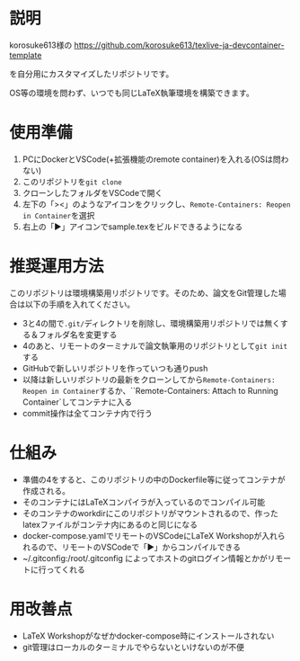 # 説明
korosuke613様の
https://github.com/korosuke613/texlive-ja-devcontainer-template

を自分用にカスタマイズしたリポジトリです。

OS等の環境を問わず、いつでも同じLaTeX執筆環境を構築できます。

# 使用準備
1. PCにDockerとVSCode(+拡張機能のremote container)を入れる(OSは問わない)
2. このリポジトリを`git clone` 
3. クローンしたフォルダをVSCodeで開く
4. 左下の「><」のようなアイコンをクリックし、`Remote-Containers: Reopen in Container`を選択
5. 右上の「▶」アイコンでsample.texをビルドできるようになる

# 推奨運用方法
このリポジトリは環境構築用リポジトリです。そのため、論文をGit管理した場合は以下の手順を入れてください。
- 3と4の間で`.git/`ディレクトリを削除し、環境構築用リポジトリでは無くする＆フォルダ名を変更する
- 4のあと、リモートのターミナルで論文執筆用のリポジトリとして`git init`する
- GitHubで新しいリポジトリを作っていつも通りpush
- 以降は新しいリポジトリの最新をクローンしてから`Remote-Containers: Reopen in Container`するか、``Remote-Containers: Attach to Running Container`してコンテナに入る
- commit操作は全てコンテナ内で行う

# 仕組み
- 準備の4をすると、このリポジトリの中のDockerfile等に従ってコンテナが作成される。
- そのコンテナにはLaTeXコンパイラが入っているのでコンパイル可能
- そのコンテナのworkdirにこのリポジトリがマウントされるので、作ったlatexファイルがコンテナ内にあるのと同じになる
- docker-compose.yamlでリモートのVSCodeにLaTeX Workshopが入れられるので、リモートのVSCodeで「▶」からコンパイルできる
- ~/.gitconfig:/root/.gitconfig によってホストのgitログイン情報とかがリモートに行ってくれる

# 用改善点
- LaTeX Workshopがなぜかdocker-compose時にインストールされない
- git管理はローカルのターミナルでやらないといけないのが不便